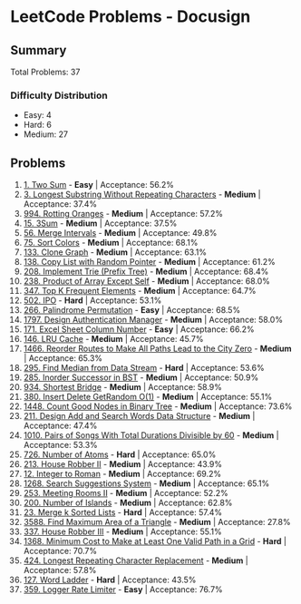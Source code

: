 # LeetCode Problems - Docusign

## Summary
Total Problems: 37

### Difficulty Distribution

- Easy: 4
- Hard: 6
- Medium: 27

## Problems

1. [1. Two Sum](https://leetcode.com/problems/two-sum/) - **Easy** | Acceptance: 56.2%
2. [3. Longest Substring Without Repeating Characters](https://leetcode.com/problems/longest-substring-without-repeating-characters/) - **Medium** | Acceptance: 37.4%
3. [994. Rotting Oranges](https://leetcode.com/problems/rotting-oranges/) - **Medium** | Acceptance: 57.2%
4. [15. 3Sum](https://leetcode.com/problems/3sum/) - **Medium** | Acceptance: 37.5%
5. [56. Merge Intervals](https://leetcode.com/problems/merge-intervals/) - **Medium** | Acceptance: 49.8%
6. [75. Sort Colors](https://leetcode.com/problems/sort-colors/) - **Medium** | Acceptance: 68.1%
7. [133. Clone Graph](https://leetcode.com/problems/clone-graph/) - **Medium** | Acceptance: 63.1%
8. [138. Copy List with Random Pointer](https://leetcode.com/problems/copy-list-with-random-pointer/) - **Medium** | Acceptance: 61.2%
9. [208. Implement Trie (Prefix Tree)](https://leetcode.com/problems/implement-trie-prefix-tree/) - **Medium** | Acceptance: 68.4%
10. [238. Product of Array Except Self](https://leetcode.com/problems/product-of-array-except-self/) - **Medium** | Acceptance: 68.0%
11. [347. Top K Frequent Elements](https://leetcode.com/problems/top-k-frequent-elements/) - **Medium** | Acceptance: 64.7%
12. [502. IPO](https://leetcode.com/problems/ipo/) - **Hard** | Acceptance: 53.1%
13. [266. Palindrome Permutation](https://leetcode.com/problems/palindrome-permutation/) - **Easy** | Acceptance: 68.5%
14. [1797. Design Authentication Manager](https://leetcode.com/problems/design-authentication-manager/) - **Medium** | Acceptance: 58.0%
15. [171. Excel Sheet Column Number](https://leetcode.com/problems/excel-sheet-column-number/) - **Easy** | Acceptance: 66.2%
16. [146. LRU Cache](https://leetcode.com/problems/lru-cache/) - **Medium** | Acceptance: 45.7%
17. [1466. Reorder Routes to Make All Paths Lead to the City Zero](https://leetcode.com/problems/reorder-routes-to-make-all-paths-lead-to-the-city-zero/) - **Medium** | Acceptance: 65.3%
18. [295. Find Median from Data Stream](https://leetcode.com/problems/find-median-from-data-stream/) - **Hard** | Acceptance: 53.6%
19. [285. Inorder Successor in BST](https://leetcode.com/problems/inorder-successor-in-bst/) - **Medium** | Acceptance: 50.9%
20. [934. Shortest Bridge](https://leetcode.com/problems/shortest-bridge/) - **Medium** | Acceptance: 58.9%
21. [380. Insert Delete GetRandom O(1)](https://leetcode.com/problems/insert-delete-getrandom-o1/) - **Medium** | Acceptance: 55.1%
22. [1448. Count Good Nodes in Binary Tree](https://leetcode.com/problems/count-good-nodes-in-binary-tree/) - **Medium** | Acceptance: 73.6%
23. [211. Design Add and Search Words Data Structure](https://leetcode.com/problems/design-add-and-search-words-data-structure/) - **Medium** | Acceptance: 47.4%
24. [1010. Pairs of Songs With Total Durations Divisible by 60](https://leetcode.com/problems/pairs-of-songs-with-total-durations-divisible-by-60/) - **Medium** | Acceptance: 53.3%
25. [726. Number of Atoms](https://leetcode.com/problems/number-of-atoms/) - **Hard** | Acceptance: 65.0%
26. [213. House Robber II](https://leetcode.com/problems/house-robber-ii/) - **Medium** | Acceptance: 43.9%
27. [12. Integer to Roman](https://leetcode.com/problems/integer-to-roman/) - **Medium** | Acceptance: 69.2%
28. [1268. Search Suggestions System](https://leetcode.com/problems/search-suggestions-system/) - **Medium** | Acceptance: 65.1%
29. [253. Meeting Rooms II](https://leetcode.com/problems/meeting-rooms-ii/) - **Medium** | Acceptance: 52.2%
30. [200. Number of Islands](https://leetcode.com/problems/number-of-islands/) - **Medium** | Acceptance: 62.8%
31. [23. Merge k Sorted Lists](https://leetcode.com/problems/merge-k-sorted-lists/) - **Hard** | Acceptance: 57.4%
32. [3588. Find Maximum Area of a Triangle](https://leetcode.com/problems/find-maximum-area-of-a-triangle/) - **Medium** | Acceptance: 27.8%
33. [337. House Robber III](https://leetcode.com/problems/house-robber-iii/) - **Medium** | Acceptance: 55.1%
34. [1368. Minimum Cost to Make at Least One Valid Path in a Grid](https://leetcode.com/problems/minimum-cost-to-make-at-least-one-valid-path-in-a-grid/) - **Hard** | Acceptance: 70.7%
35. [424. Longest Repeating Character Replacement](https://leetcode.com/problems/longest-repeating-character-replacement/) - **Medium** | Acceptance: 57.8%
36. [127. Word Ladder](https://leetcode.com/problems/word-ladder/) - **Hard** | Acceptance: 43.5%
37. [359. Logger Rate Limiter](https://leetcode.com/problems/logger-rate-limiter/) - **Easy** | Acceptance: 76.7%